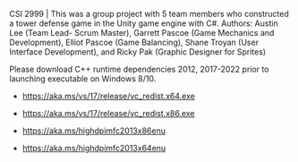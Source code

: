 CSI 2999 | This was a group project with 5 team members who constructed a tower defense game in the Unity game engine with C#.  Authors: Austin Lee (Team Lead- Scrum Master), Garrett Pascoe (Game Mechanics and Development), Elliot Pascoe (Game Balancing), Shane Troyan (User Interface Development), and Ricky Pak (Graphic Designer for Sprites)

Please download C++ runtime dependencies 2012, 2017-2022 prior to launching executable on Windows 8/10.


- https://aka.ms/vs/17/release/vc_redist.x64.exe
- https://aka.ms/vs/17/release/vc_redist.x86.exe

- https://aka.ms/highdpimfc2013x86enu
- https://aka.ms/highdpimfc2013x64enu


